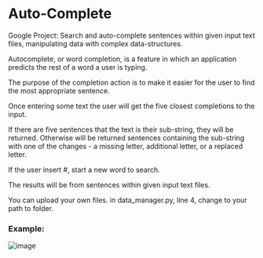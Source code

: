 # Auto-Complete
Google Project: Search and auto-complete sentences within given input text files, manipulating data with complex data-structures.

Autocomplete, or word completion, is a feature in which an application predicts the rest of a word a user is typing.

The purpose of the completion action is to make it easier for the user to find the most appropriate sentence.

Once entering some text the user will get the five closest completions to the input.

If there are five sentences that the text is their sub-string, they will be returned. Otherwise will be returned sentences containing the sub-string with one of the changes - a missing letter, additional letter, or a replaced letter.

If the user insert #, start a new word to search.

The results will be from sentences within given input text files.

You can upload your own files. in data_manager.py, line 4, change to your path to folder.

### Example:
![image](https://user-images.githubusercontent.com/86181688/132979149-d87b05c3-6d0b-49bd-826a-b02a7aedcc6e.png)

